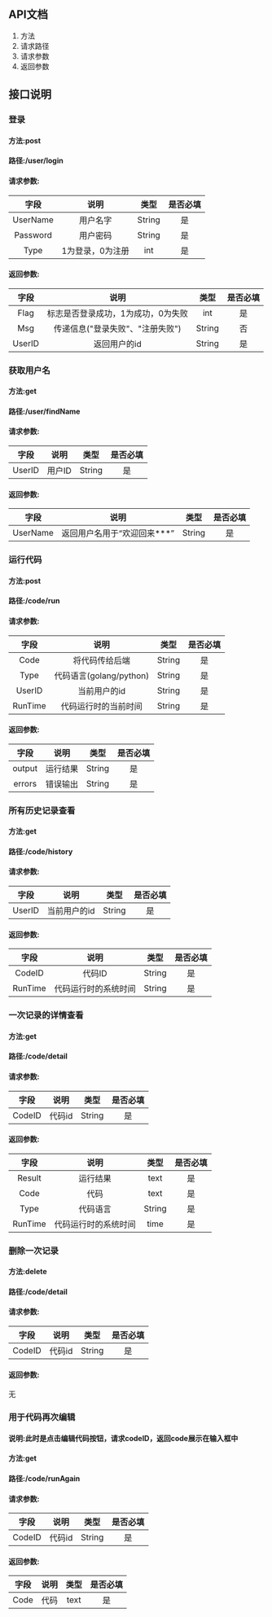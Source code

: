 ## API文档
1. 方法
2. 请求路径
3. 请求参数
4. 返回参数

## 接口说明
### 登录
#### 方法:post
#### 路径:/user/login
#### 请求参数:
|    字段    |    说明     |   类型   | 是否必填 |
|:--------:|:---------:|:------:|:----:|
| UserName |   用户名字    | String |  是   |
| Password |   用户密码    | String |  是   |
|   Type   | 1为登录，0为注册 |  int   |  是   |
#### 返回参数: 
|   字段   |         说明          |   类型   | 是否必填 |
|:------:|:-------------------:|:------:|:----:|
|  Flag  | 标志是否登录成功，1为成功，0为失败  |  int   |  是   |
|  Msg   | 传递信息("登录失败"、"注册失败") | String |  否   |
| UserID |       返回用户的id       | String |  是   |


### 获取用户名
#### 方法:get
#### 路径:/user/findName
#### 请求参数:
|   字段   |  说明  |   类型   | 是否必填 |
|:------:|:----:|:------:|:----:|
| UserID | 用户ID | String |  是   |
#### 返回参数:
|    字段    |        说明        |   类型   | 是否必填 |
|:--------:|:----------------:|:------:|:----:|
| UserName | 返回用户名用于“欢迎回来***” | String |  是   |


### 运行代码
#### 方法:post
#### 路径:/code/run
#### 请求参数:
|   字段    |         说明          |   类型   | 是否必填 |
|:-------:|:-------------------:|:------:|:----:|
|  Code   |       将代码传给后端       | String |  是   |
|  Type   | 代码语言(golang/python) | String |  是   |
| UserID  |       当前用户的id       | String |  是   |
| RunTime |     代码运行时的当前时间      | String |  是   |
#### 返回参数:
|   字段   |  说明  |   类型   | 是否必填 |
|:------:|:----:|:------:|:----:|
| output | 运行结果 | String |  是   |
| errors | 错误输出 | String |  是   |


### 所有历史记录查看
#### 方法:get
#### 路径:/code/history
#### 请求参数:
|   字段   |   说明    |   类型   | 是否必填 |
|:------:|:-------:|:------:|:----:|
| UserID | 当前用户的id | String |  是   |
#### 返回参数:
|   字段    |     说明     |   类型   | 是否必填 |
|:-------:|:----------:|:------:|:----:|
| CodeID  |    代码ID    | String |  是   |
| RunTime | 代码运行时的系统时间 | String |  是   |

### 一次记录的详情查看
#### 方法:get
#### 路径:/code/detail
#### 请求参数:
|   字段   | 说明   |   类型   | 是否必填 |
|:------:|------|:------:|:----:|
| CodeID | 代码id | String |  是   |
#### 返回参数:
|   字段    |     说明     |   类型   | 是否必填 |
|:-------:|:----------:|:------:|:----:|
| Result  |    运行结果    |  text  |  是   |
|  Code   |     代码     |  text  |  是   |
|  Type   |    代码语言    | String |  是   |
| RunTime | 代码运行时的系统时间 |  time  |  是   |


### 删除一次记录
#### 方法:delete
#### 路径:/code/detail
#### 请求参数:
|   字段   |  说明  |   类型   | 是否必填 |
|:------:|:----:|:------:|:----:|
| CodeID | 代码id | String |  是   |
#### 返回参数:
无

### 用于代码再次编辑
#### 说明:此时是点击编辑代码按钮，请求codeID，返回code展示在输入框中
#### 方法:get
#### 路径:/code/runAgain
#### 请求参数:
|   字段   |  说明   |    类型    | 是否必填 |
|:------:|:-----:|:--------:|:----:|
| CodeID | 代码id  |  String  |  是   |
#### 返回参数:
|  字段  |     说明     |   类型   | 是否必填 |
|:----:|:----------:|:------:|:----:|
| Code |     代码     |  text  |  是   |
